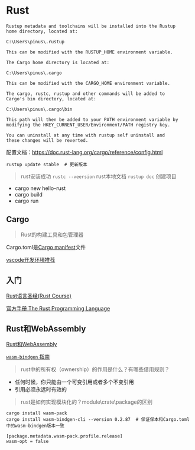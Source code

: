 # Rust

```text
Rustup metadata and toolchains will be installed into the Rustup
home directory, located at:

C:\Users\pinus\.rustup

This can be modified with the RUSTUP_HOME environment variable.

The Cargo home directory is located at:

C:\Users\pinus\.cargo

This can be modified with the CARGO_HOME environment variable.

The cargo, rustc, rustup and other commands will be added to
Cargo's bin directory, located at:

C:\Users\pinus\.cargo\bin

This path will then be added to your PATH environment variable by
modifying the HKEY_CURRENT_USER/Environment/PATH registry key.

You can uninstall at any time with rustup self uninstall and
these changes will be reverted.
```

配置文档：https://doc.rust-lang.org/cargo/reference/config.html


```shell
rustup update stable  # 更新版本 
```

> rust安装成功  `rustc --veersion`
> rust本地文档  `rustup doc`
> 创建项目
- cargo new hello-rust
- cargo build
- cargo run

## Cargo
> Rust的构建工具和包管理器

Cargo.toml是[Cargo manifest](https://doc.rust-lang.org/cargo/reference/manifest.html)文件

[vscode开发环境推荐](https://www.duidaima.com/Group/Topic/Rust/18060)

## 入门

[Rust语言圣经(Rust Course)](https://course.rs/first-try/sth-you-should-not-do.html)

[官方手册 The Rust Programming Language](https://doc.rust-lang.org/book/)

## Rust和WebAssembly

[Rust和WebAssembly](https://wasm.rust-lang.net.cn/docs/book/introduction.html)

[`wasm-bindgen` 指南](https://wasm.rust-lang.net.cn/docs/wasm-bindgen/introduction.html)

> rust中的所有权（ownership）的作用是什么？有哪些借用规则？

- 任何时候，你只能由一个可变引用或者多个不变引用
- 引用必须永远时有效的

> rust是如何实现模块化的？module\crate\package的区别

> 

```shell
cargo install wasm-pack
cargo install wasm-bindgen-cli --version 0.2.87  # 保证保本和Cargo.toml中的wasm-bindgen版本一致
```

```text
[package.metadata.wasm-pack.profile.release]
wasm-opt = false
```

